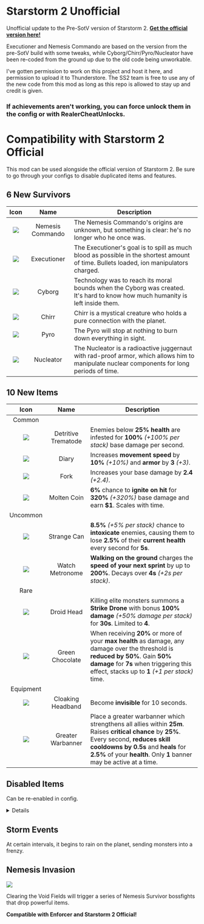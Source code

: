 # Starstorm 2 Unofficial

Unofficial update to the Pre-SotV version of Starstorm 2. **[Get the official version here!](https://thunderstore.io/package/TeamMoonstorm/Starstorm2/)**

Executioner and Nemesis Commando are based on the version from the pre-SotV build with some tweaks, while Cyborg/Chirr/Pyro/Nucleator have been re-coded from the ground up due to the old code being unworkable.

I've gotten permission to work on this project and host it here, and permission to upload it to Thunderstore.
The SS2 team is free to use any of the new code from this mod as long as this repo is allowed to stay up and credit is given.
 
### **If achievements aren't working, you can force unlock them in the config or with RealerCheatUnlocks.**

# Compatibility with Starstorm 2 Official

This mod can be used alongside the official version of Starstorm 2. Be sure to go through your configs to disable duplicated items and features.

## 6 New Survivors

| Icon | Name | Description |
|:--:|:--:|--|
| ![](https://raw.githubusercontent.com/Moffein/Starstorm2Unofficial/main/README%20Images/portraitNemmando.png) | Nemesis Commando | The Nemesis Commando's origins are unknown, but something is clear: he's no longer who he once was. |
| ![](https://raw.githubusercontent.com/Moffein/Starstorm2Unofficial/main/README%20Images/portraitExecutioner.png) | Executioner | The Executioner's goal is to spill as much blood as possible in the shortest amount of time. Bullets loaded, ion manipulators charged. |
| ![](https://raw.githubusercontent.com/Moffein/Starstorm2Unofficial/main/README%20Images/portraitCyborg.png) | Cyborg | Technology was to reach its moral bounds when the Cyborg was created. It's hard to know how much humanity is left inside them. |
| ![](https://raw.githubusercontent.com/Moffein/Starstorm2Unofficial/main/README%20Images/portraitChirr.png) | Chirr | Chirr is a mystical creature who holds a pure connection with the planet. |
| ![](https://raw.githubusercontent.com/Moffein/Starstorm2Unofficial/main/README%20Images/portraitPyro.png) | Pyro | The Pyro will stop at nothing to burn down everything in sight. |
| ![](https://raw.githubusercontent.com/Moffein/Starstorm2Unofficial/main/README%20Images/portraitNucleator.png) | Nucleator | The Nucleator is a radioactive juggernaut with rad-proof armor, which allows him to manipulate nuclear components for long periods of time. |
  
## 10 New Items

| Icon | Name | Description |
|:--:|:--:|--|
| Common | | |
| ![](https://raw.githubusercontent.com/Moffein/Starstorm2Unofficial/main/README%20Images/itemDetritiveTrematode.png) | Detritive Trematode | Enemies below **25% health** are infested for **100%** *(+100% per stack)* base damage per second. |
| ![](https://raw.githubusercontent.com/Moffein/Starstorm2Unofficial/main/README%20Images/itemDiary.png) | Diary | Increases **movement speed** by **10%** *(+10%)* and **armor** by **3** *(+3)*. |
| ![](https://raw.githubusercontent.com/Moffein/Starstorm2Unofficial/main/README%20Images/itemFork.png) | Fork | Increases your base damage by **2.4** *(+2.4)*. |
| ![](https://raw.githubusercontent.com/Moffein/Starstorm2Unofficial/main/README%20Images/itemMoltenCoin.png) | Molten Coin | **6%** chance to **ignite on hit** for **320%** *(+320%)* base damage and earn **$1**. Scales with time. |
| Uncommon | | |
| ![](https://raw.githubusercontent.com/Moffein/Starstorm2Unofficial/main/README%20Images/itemStrangeCan.png) | Strange Can | **8.5%** *(+5% per stack)* chance to **intoxicate** enemies, causing them to lose **2.5%** of their **current health** every second for **5s**. |
| ![](https://raw.githubusercontent.com/Moffein/Starstorm2Unofficial/main/README%20Images/itemMetronome.png) | Watch Metronome | **Walking on the ground** charges the **speed of your next sprint** by up to **200%**. Decays over **4s** *(+2s per stack)*. |
| Rare | | |
| ![](https://raw.githubusercontent.com/Moffein/Starstorm2Unofficial/main/README%20Images/itemDroidHead.png) | Droid Head | Killing elite monsters summons a **Strike Drone** with bonus **100% damage** *(+50% damage per stack)* for **30s**. Limited to **4**. |
| ![](https://raw.githubusercontent.com/Moffein/Starstorm2Unofficial/main/README%20Images/itemGreenChocolate.png) | Green Chocolate | When receiving **20%** or more of your **max health** as damage, any damage over the threshold is **reduced by 50%**. Gain **50% damage** for **7s** when triggering this effect, stacks up to **1** *(+1 per stack)* time. |
| Equipment | | |
| ![](https://raw.githubusercontent.com/Moffein/Starstorm2Unofficial/main/README%20Images/equipCloakingHeadband.png) | Cloaking Headband | Become **invisible** for 10 seconds. |
| ![](https://raw.githubusercontent.com/Moffein/Starstorm2Unofficial/main/README%20Images/equipGreaterWarbanner.png) | Greater Warbanner | Place a greater warbanner which strengthens all allies within **25m**. Raises **critical chance** by **25%**. Every second, **reduces skill cooldowns by 0.5s** and **heals** for **2.5%** of your **health**. Only **1** banner may be active at a time. |

## Disabled Items
Can be re-enabled in config.
<details>

| Icon | Name | Description |
|:--:|:--:|--|
| Common | | |
| ![](https://raw.githubusercontent.com/Moffein/Starstorm2Unofficial/main/README%20Images/itemCoffeeBag.png) | Coffee Bag | Increases **movement speed** by **7%** *(+7% per stack)* and **attack speed** by **7.5%** *(+7.5% per stack)*. Disabled due to being officially implemented as **Mocha**. |
| ![](https://raw.githubusercontent.com/Moffein/Starstorm2Unofficial/main/README%20Images/itemDungus.png) | Dormant Fungus | Heals for **1.2%** *(+0.6% per stack)* of your **health** every second **while sprinting**. Disabled due to being officially implemented as **Weeping Fungus**. |
| Rare | | |
| ![](https://raw.githubusercontent.com/Moffein/Starstorm2Unofficial/main/README%20Images/itemErraticGadget.png) | Erratic Gadget | Gain **10% critical chance**. **Critical strikes** hit an additional time for **50%** *(+50% per stack)* TOTAL damage. Disabled due to being similar to **Laser Scope**, same damage boost but applied in a different way. |
| ![](https://raw.githubusercontent.com/Moffein/Starstorm2Unofficial/main/README%20Images/itemNkota.png) | Nkota's Heritage | **Receive an item** on **level up** or starting the **Teleporter event**. Rerolls for a higher item tier **0** *(+1 per stack)* times. **Unaffected by luck**. |
| Lunar | | |
| ![](https://raw.githubusercontent.com/Moffein/Starstorm2Unofficial/main/README%20Images/itemMass.png) | Relic of Mass | **Increase maximum health** by **100%** *(+100% per stack)*. **Reduce acceleration and deceleration** by a factor of **8** *(+8 per stack)*. Disabled due to being similar to **Stone Flux Pauldron**, though the movement penalty works very differently. |

</details>

## Storm Events

At certain intervals, it begins to rain on the planet, sending monsters into a frenzy.
 
## Nemesis Invasion

![](https://raw.githubusercontent.com/Moffein/Starstorm2Unofficial/main/README%20Images/screenshotNemesis.jpg)

Clearing the Void Fields will trigger a series of Nemesis Survivor bossfights that drop powerful items.

**Compatible with Enforcer and Starstorm 2 Official!**
